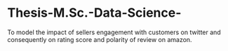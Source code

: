 # Thesis-M.Sc.-Data-Science-
To model the impact of sellers engagement with customers on twitter and consequently on rating score and polarity of review on amazon.
